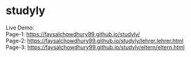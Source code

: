# studyly
Live Demo: <br> Page-1: https://faysalchowdhury99.github.io/studyly/ <br> Page-2: https://faysalchowdhury99.github.io/studyly/lehrer.lehrer.html <br> Page-3: https://faysalchowdhury99.github.io/studyly/eltern/eltern.html
